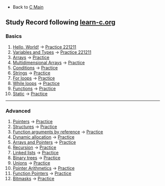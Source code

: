 * Back to [C Main](https://github.com/JoonHyeok-hozy-Kim/program_languages/blob/main/C/c_main.md)

## Study Record following [learn-c.org](https://www.learn-c.org/)

### Basics
1. [Hello, World!](https://www.learn-c.org/en/Hello%2C_World%21) -> [Practice 221211](https://github.com/JoonHyeok-hozy-Kim/program_languages/blob/main/C/learn-c/practices/221211_basic_01.c)
2. [Variables and Types](https://www.learn-c.org/en/Variables_and_Types) -> [Practice 221211](https://github.com/JoonHyeok-hozy-Kim/program_languages/blob/main/C/learn-c/practices/221211_basic_02.c)
3. [Arrays](https://www.learn-c.org/en/Arrays) -> [Practice](https://github.com/JoonHyeok-hozy-Kim/program_languages/blob/main/C/learn-c/practices/221211_basic_03.c)
4. [Multidimensional Arrays](https://www.learn-c.org/en/Multidimensional_Arrays) -> [Practice]()
5. [Conditions](https://www.learn-c.org/en/Conditions) -> [Practice]()
6. [Strings](https://www.learn-c.org/en/Strings) -> [Practice]()
7. [For loops](https://www.learn-c.org/en/For_loops) -> [Practice]()
8. [While loops](https://www.learn-c.org/en/While_loops) -> [Practice]()
9. [Functions](https://www.learn-c.org/en/Functions) -> [Practice]()
10. [Static](https://www.learn-c.org/en/Static) -> [Practice]()

---

### Advanced
1. [Pointers](https://www.learn-c.org/en/Pointers) -> [Practice]()
2. [Structures](https://www.learn-c.org/en/Structures) -> [Practice]()
3. [Function arguments by reference](https://www.learn-c.org/en/Function_arguments_by_reference) -> [Practice]()
4. [Dynamic allocation](https://www.learn-c.org/en/Dynamic_allocation) -> [Practice]()
5. [Arrays and Pointers](https://www.learn-c.org/en/Arrays_and_Pointers) -> [Practice]()
6. [Recursion](https://www.learn-c.org/en/Recursion) -> [Practice]()
7. [Linked lists](https://www.learn-c.org/en/Linked_lists) -> [Practice]()
8. [Binary trees](https://www.learn-c.org/en/Binary_trees) -> [Practice]()
9. [Unions](https://www.learn-c.org/en/Unions) -> [Practice]()
10. [Pointer Arithmetics](https://www.learn-c.org/en/Pointer_Arithmetics) -> [Practice]()
11. [Function Pointers](https://www.learn-c.org/en/Function_Pointers) -> [Practice]()
12. [Bitmasks](https://www.learn-c.org/en/Bitmasks) -> [Practice]()
